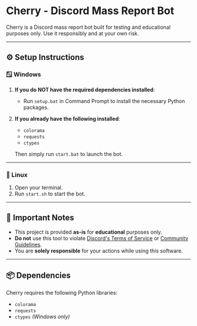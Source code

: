 #  Cherry - Discord Mass Report Bot

Cherry is a Discord mass report bot built for testing and educational purposes only. Use it responsibly and at your own risk.

---

## ⚙️ Setup Instructions

### 🪟 Windows

1. **If you do NOT have the required dependencies installed**:
   - Run `setup.bat` in Command Prompt to install the necessary Python packages.

2. **If you already have the following installed**:
   - `colorama`
   - `requests`
   - `ctypes`

   Then simply run `start.bat` to launch the bot.

---

### 🐧 Linux

1. Open your terminal.
2. Run `start.sh` to start the bot.

---

## 📌 Important Notes

- This project is provided **as-is** for **educational** purposes only.
- **Do not** use this tool to violate [Discord's Terms of Service](https://discord.com/terms) or [Community Guidelines](https://discord.com/guidelines).
- You are **solely responsible** for your actions while using this software.

---

## 📦 Dependencies

Cherry requires the following Python libraries:

- `colorama`
- `requests`
- `ctypes` *(Windows only)*
